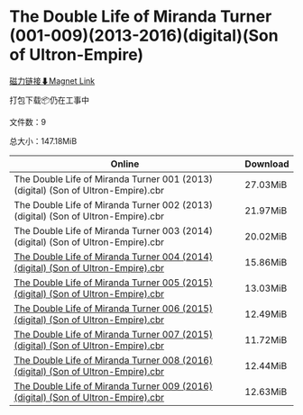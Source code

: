 # The Double Life of Miranda Turner (001-009)(2013-2016)(digital)(Son of Ultron-Empire)

[磁力链接⬇Magnet Link](magnet:?xt=urn:btih:5950ad5d0ee3e61a644c03a28872210778c4ec7a&dn=The%20Double%20Life%20of%20Miranda%20Turner%20%28001-009%29%282013-2016%29%28digital%29%28Son%20of%20Ultron-Empire%29)

打包下载📦仍在工事中

文件数：9

总大小：147.18MiB

Online | Download
--- | ---
The Double Life of Miranda Turner 001 (2013) (digital) (Son of Ultron-Empire).cbr | 27.03MiB
The Double Life of Miranda Turner 002 (2013) (digital) (Son of Ultron-Empire).cbr | 21.97MiB
The Double Life of Miranda Turner 003 (2014) (digital) (Son of Ultron-Empire).cbr | 20.02MiB
[The Double Life of Miranda Turner 004 (2014) (digital) (Son of Ultron-Empire).cbr](https://github.com/alicewish/markdown/blob/master/comic/Double-Life-of-Miranda-Turner-004-2014-digital-Son-of-Ultron-Empire-cbr.md) | 15.86MiB
[The Double Life of Miranda Turner 005 (2015) (digital) (Son of Ultron-Empire).cbr](https://github.com/alicewish/markdown/blob/master/comic/Double-Life-of-Miranda-Turner-005-2015-digital-Son-of-Ultron-Empire-cbr.md) | 13.03MiB
[The Double Life of Miranda Turner 006 (2015) (digital) (Son of Ultron-Empire).cbr](https://github.com/alicewish/markdown/blob/master/comic/Double-Life-of-Miranda-Turner-006-2015-digital-Son-of-Ultron-Empire-cbr.md) | 12.49MiB
[The Double Life of Miranda Turner 007 (2015) (digital) (Son of Ultron-Empire).cbr](https://github.com/alicewish/markdown/blob/master/comic/Double-Life-of-Miranda-Turner-007-2015-digital-Son-of-Ultron-Empire-cbr.md) | 11.72MiB
[The Double Life of Miranda Turner 008 (2016) (digital) (Son of Ultron-Empire).cbr](https://github.com/alicewish/markdown/blob/master/comic/Double-Life-of-Miranda-Turner-008-2016-digital-Son-of-Ultron-Empire-cbr.md) | 12.44MiB
[The Double Life of Miranda Turner 009 (2016) (digital) (Son of Ultron-Empire).cbr](https://github.com/alicewish/markdown/blob/master/comic/Double-Life-of-Miranda-Turner-009-2016-digital-Son-of-Ultron-Empire-cbr.md) | 12.63MiB
